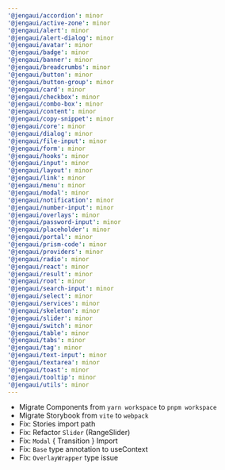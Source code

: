 ```yaml
---
'@jengaui/accordion': minor
'@jengaui/active-zone': minor
'@jengaui/alert': minor
'@jengaui/alert-dialog': minor
'@jengaui/avatar': minor
'@jengaui/badge': minor
'@jengaui/banner': minor
'@jengaui/breadcrumbs': minor
'@jengaui/button': minor
'@jengaui/button-group': minor
'@jengaui/card': minor
'@jengaui/checkbox': minor
'@jengaui/combo-box': minor
'@jengaui/content': minor
'@jengaui/copy-snippet': minor
'@jengaui/core': minor
'@jengaui/dialog': minor
'@jengaui/file-input': minor
'@jengaui/form': minor
'@jengaui/hooks': minor
'@jengaui/input': minor
'@jengaui/layout': minor
'@jengaui/link': minor
'@jengaui/menu': minor
'@jengaui/modal': minor
'@jengaui/notification': minor
'@jengaui/number-input': minor
'@jengaui/overlays': minor
'@jengaui/password-input': minor
'@jengaui/placeholder': minor
'@jengaui/portal': minor
'@jengaui/prism-code': minor
'@jengaui/providers': minor
'@jengaui/radio': minor
'@jengaui/react': minor
'@jengaui/result': minor
'@jengaui/root': minor
'@jengaui/search-input': minor
'@jengaui/select': minor
'@jengaui/services': minor
'@jengaui/skeleton': minor
'@jengaui/slider': minor
'@jengaui/switch': minor
'@jengaui/table': minor
'@jengaui/tabs': minor
'@jengaui/tag': minor
'@jengaui/text-input': minor
'@jengaui/textarea': minor
'@jengaui/toast': minor
'@jengaui/tooltip': minor
'@jengaui/utils': minor
---
```


- Migrate Components from `yarn workspace` to `pnpm workspace`
- Migrate Storybook from `vite` to `webpack`
- Fix: Stories import path
- Fix: Refactor `Slider` (RangeSlider)
- Fix: `Modal` { Transition } Import
- Fix: `Base` type annotation to useContext
- Fix: `OverlayWrapper` type issue

